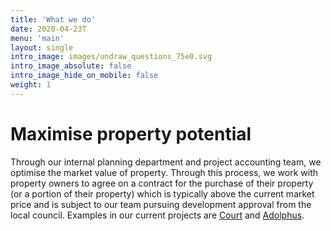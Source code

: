 ```yaml
---
title: 'What we do'
date: 2020-04-23T
menu: 'main'
layout: single
intro_image: images/undraw_questions_75e0.svg
intro_image_absolute: false
intro_image_hide_on_mobile: false
weight: 1
---
```


# Maximise property potential

Through our internal planning department and project accounting team, we optimise the market value of property. Through this process, we work with property owners to agree on a contract for the purchase of their property (or a portion of their property) which is typically above the current market price and is subject to our team pursuing development approval from the local council. Examples in our current projects are [Court](/services/court/) and [Adolphus](/services/riesco/).
